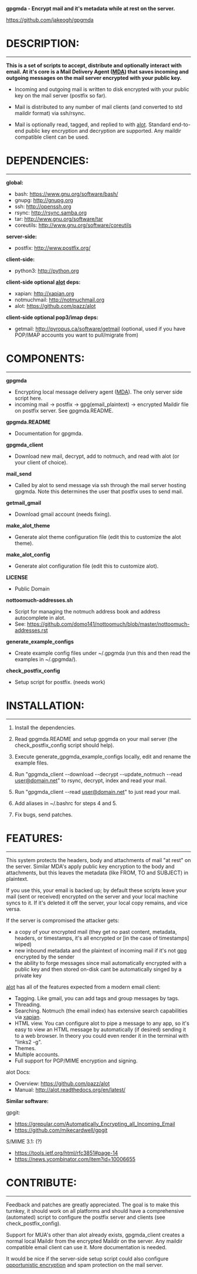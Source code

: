 **gpgmda - Encrypt mail and it's metadata while at rest on the server.**

https://github.com/jakeogh/gpgmda

# DESCRIPTION:
-------------------------
**This is a set of scripts to accept, distribute and optionally interact with email. At it's core is a Mail Delivery Agent ([MDA](https://en.wikipedia.org/wiki/Mail_delivery_agent)) that saves incoming and outgoing messages on the mail server encrypted with your public key.**

- Incoming and outgoing mail is written to disk encrypted with your public key on the mail server (postfix so far).

- Mail is distributed to any number of mail clients (and converted to std maildir format) via ssh/rsync.

- Mail is optionally read, tagged, and replied to with [alot](https://github.com/pazz/alot). Standard end-to-end public key encryption and decryption are supported. Any maildir compatible client can be used.


# DEPENDENCIES:
-------------------------
**global:**

- bash: https://www.gnu.org/software/bash/
- gnupg: http://gnupg.org
- ssh: http://openssh.org
- rsync: http://rsync.samba.org
- tar: http://www.gnu.org/software/tar
- coreutils: http://www.gnu.org/software/coreutils

**server-side:**

- postfix: http://www.postfix.org/

**client-side:**

- python3: http://python.org

**client-side optional [alot](https://github.com/pazz/alot) deps:**

- xapian: http://xapian.org
- notmuchmail: http://notmuchmail.org
- alot: https://github.com/pazz/alot

**client-side optional pop3/imap deps:**

- getmail: http://pyropus.ca/software/getmail (optional, used if you have POP/IMAP accounts you want to pull/migrate from)


# COMPONENTS:
-------------------------
**gpgmda**

- Encrypting local message delivery agent ([MDA](https://en.wikipedia.org/wiki/Mail_delivery_agent)). The only server side script here. 
- incoming mail -> postfix -> gpg(email_plaintext) -> encrypted Maildir file on postfix server. See gpgmda.README.

**gpgmda.README**

- Documentation for gpgmda.

**gpgmda_client**

- Download new mail, decrypt, add to notmuch, and read with alot (or your client of choice).

**mail_send**

- Called by alot to send message via ssh through the mail server hosting gpgmda. Note this determines the user that postfix uses to send mail.

**getmail_gmail**

- Download gmail account (needs fixing).

**make_alot_theme**

- Generate alot theme configuration file (edit this to customize the alot theme).

**make_alot_config**

- Generate alot configuration file (edit this to customize alot).

**LICENSE**

- Public Domain

**nottoomuch-addresses.sh**

- Script for managing the notmuch address book and address autocomplete in alot.
- See: https://github.com/domo141/nottoomuch/blob/master/nottoomuch-addresses.rst

**generate_example_configs**

- Create example config files under ~/.gpgmda (run this and then read the examples in ~/.gpgmda/).

**check_postfix_config**

- Setup script for postfix. (needs work)


# INSTALLATION:
-------------------------
1. Install the dependencies.

2. Read gpgmda.README and setup gpgmda on your mail server (the check_postfix_config script should help).

3. Execute generate_gpgmda_example_configs locally, edit and rename the example files.

4. Run "gpgmda_client --download --decrypt --update_notmuch --read user@domain.net" to rsync, decrypt, index and read your mail.

5. Run "gpgmda_client --read user@domain.net" to just read your mail.

6. Add aliases in ~/.bashrc for steps 4 and 5.

7. Fix bugs, send patches.


# FEATURES:
-------------------------
This system protects the headers, body and attachments of mail "at rest" on the server. Similar MDA's apply public key encryption to the body and attachments, but this leaves the metadata (like FROM, TO and SUBJECT) in plaintext.

If you use this, your email is backed up; by default these scripts leave your mail (sent or received) encrypted on the server and your local machine syncs to it. If it's deleted it off the server, your local copy remains, and vice versa.

If the server is compromised the attacker gets:

* a copy of your encrypted mail (they get no past content, metadata, headers, or timestamps, it's all encrypted or [in the case of timestamps] wiped)
* new inbound metadata and the plaintext of incoming mail if it's not [gpg](https://emailselfdefense.fsf.org/en/) encrypted by the sender
* the ability to forge messages since mail automatically encrypted with a public key and then stored on-disk cant be automatically singed by a private key


[alot](https://github.com/pazz/alot) has all of the features expected from a modern email client:

* Tagging. Like gmail, you can add tags and group messages by tags.
* Threading.
* Searching. Notmuch (the email index) has extensive search capabilities via [xapian](http://xapian.org/).
* HTML view. You can configure alot to pipe a message to any app, so it's easy to view an HTML message by automatically (if desired) sending it to a web browser. In theory you could even render it in the terminal with "links2 -g".
* Themes.
* Multiple accounts.
* Full support for PGP/MIME encryption and signing.

alot Docs:

- Overview: https://github.com/pazz/alot
- Manual: http://alot.readthedocs.org/en/latest/


**Similar software:**

gpgit:
 
- https://grepular.com/Automatically_Encrypting_all_Incoming_Email
- https://github.com/mikecardwell/gpgit

S/MIME 3.1: (?)

- https://tools.ietf.org/html/rfc3851#page-14
- https://news.ycombinator.com/item?id=10006655
	

# CONTRIBUTE:
-------------------------
Feedback and patches are greatly appreciated. The goal is to make this turnkey, it should work on all platforms and should have a comprehensive (automated) script to configure the postfix server and clients (see check_postfix_config).

Support for MUA's other than alot already exists, gpgmda_client creates a normal local Maildir from the encrypted Maildir on the server. Any maildir compatible email client can use it. More documentation is needed.

It would be nice if the server-side setup script could also configure [opportunistic encryption](https://en.wikipedia.org/wiki/Opportunistic_encryption) and spam protection on the mail server.
